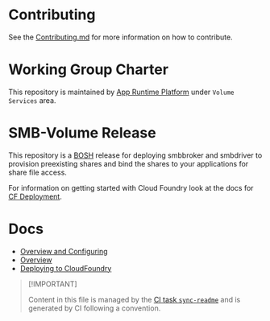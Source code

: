 # Contributing

See the [Contributing.md](./.github/CONTRIBUTING.md) for more
information on how to contribute.

# Working Group Charter

This repository is maintained by [App Runtime
Platform](https://github.com/cloudfoundry/community/blob/main/toc/working-groups/app-runtime-platform.md)
under `Volume Services` area.

# SMB-Volume Release

This repository is a [BOSH](https://github.com/cloudfoundry/bosh)
release for deploying smbbroker and smbdriver to provision preexisting
shares and bind the shares to your applications for share file access.

For information on getting started with Cloud Foundry look at the docs
for [CF Deployment](https://github.com/cloudfoundry/cf-deployment).

# Docs

-   [Overview and Configuring](./docs/01-configuring.md)
-   [Overview](./docs/01-overview.md)
-   [Deploying to
    CloudFoundry](./docs/02-deploying-smb-volume-service.md)

> \[!IMPORTANT\]
>
> Content in this file is managed by the [CI task
> `sync-readme`](https://github.com/cloudfoundry/wg-app-platform-runtime-ci/blob/c83c224ad06515ed52f51bdadf6075f56300ec93/shared/tasks/sync-readme/metadata.yml)
> and is generated by CI following a convention.

